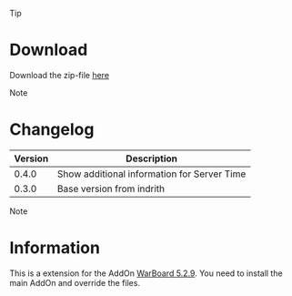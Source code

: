 > [!TIP]
> # Download
> Download the zip-file [here](https://github.com/Makume/ReturnOfReckoning-AddOns/blob/main/WarBoard_Clock/WarBoard_Clock.zip)

> [!NOTE]
> # Changelog
> 
> | Version  | Description |
> | ------------- | ------------- |
> | 0.4.0  | Show additional information for Server Time |
> | 0.3.0  | Base version from indrith  |

> [!NOTE]
> # Information
> 
> This is a extension for the AddOn [WarBoard 5.2.9](https://tools.idrinth.de/addons/warboard/). You need to install the main AddOn and override the files.
